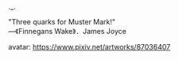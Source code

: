 ._.

"Three quarks for Muster Mark!"\
—《Finnegans Wake》．James Joyce

avatar: https://www.pixiv.net/artworks/87036407
<!---
JackQuark/JackQuark is a ✨ special ✨ repository because its `README.md` (this file) appears on your GitHub profile.
You can click the Preview link to take a look at your changes.
--->
